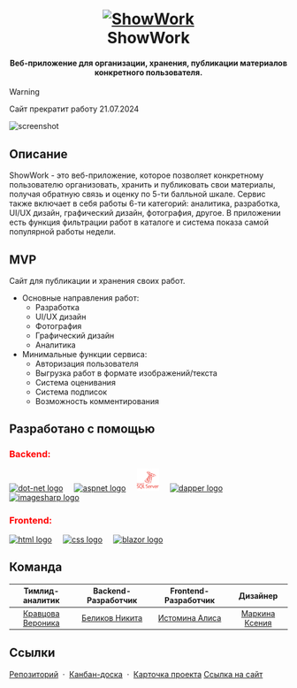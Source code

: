 
<h1 align="center">
  <br>
  <a href="https://a27956-9015.u.d-f.pw/home"><img src="https://i.postimg.cc/DwTc9bD5/1.png" alt="ShowWork" width="200"></a>
  <br>
  ShowWork
  <br>
</h1>

<h4 align="center">Веб-приложение для организации, хранения, публикации  материалов  конкретного пользователя.</h4>
<style type="text/css">
    h3 {color:red;}
</style>

> [!WARNING]
> Сайт прекратит работу 21.07.2024

![screenshot](https://i.postimg.cc/dQZmDBc4/showwork.png)

## Описание
ShowWork - это веб-приложение, которое позволяет конкретному пользователю организовать, хранить и публиковать свои материалы, получая обратную связь и оценку по 5-ти балльной шкале. Сервис также включает в себя работы 6-ти категорий: аналитика, разработка, UI/UX дизайн, графический дизайн, фотография, другое. В приложении есть функция фильтрации работ в каталоге и система показа самой популярной работы недели.

## MVP
Сайт для публикации и хранения своих работ.

* Основные направления работ:
  - Разработка
  - UI/UX дизайн
  - Фотография
  - Графический дизайн
  - Аналитика
* Минимальные функции сервиса:
  - Авторизация пользователя
  - Выгрузка работ в формате изображений/текста
  - Система оценивания
  - Система подписок
  - Возможность комментирования

## Разработано с помощью
<div align="left">
  <h3>Backend:</h3>
  <a href="https://dotnet.microsoft.com/en-us/"><img src="https://cdn.jsdelivr.net/gh/devicons/devicon/icons/dot-net/dot-net-plain-wordmark.svg" height="40" alt="dot-net logo"  /></a>
  <img width="12" />
  <a href="https://dotnet.microsoft.com/en-us/apps/aspnet"><img src="https://infogeek.in/assets/images/features/mvc.png" height="40" alt="aspnet logo"  /></a>
  <img width="12" />
  <a href="https://learn.microsoft.com/ru-ru/sql/ssms/download-sql-server-management-studio-ssms?view=sql-server-ver16"><img src="https://github.com/devicons/devicon/blob/v2.16.0/icons/microsoftsqlserver/microsoftsqlserver-plain-wordmark.svg" height="40" alt="mssql logo"  /></a>
  <img width="12" />
  <a href="https://dappertutorial.net/download"><img src="https://www.lluisfranco.com/images/posts/DapperLogo.png" height="40" alt="dapper logo"  /></a>
  <img width="12" />
  <a href="https://sixlabors.com/products/imagesharp/"><img src="https://avatars.githubusercontent.com/u/25224152?v=4&s=400" height="40" alt="imagesharp logo"  /></a>
  <img width="12" />
  </br>
  <h3>Frontend:</h3>
  <a href="https://www.w3.org/html/"><img src="https://fuzeservers.ru/wp-content/uploads/1/2/f/12fe80952f7ce58a3adc27c592b3a3c9.png" height="40" alt="html logo"  /></a>
  <img width="12" />
  <a href="https://www.w3.org/Style/CSS/Overview.en.html"><img src="https://gas-kvas.com/uploads/posts/2023-02/1675463201_gas-kvas-com-p-fonovii-risunok-v-css3-16.jpg" height="40" alt="css logo"  /></a>
  <img width="12" />
  <a href="https://dotnet.microsoft.com/en-us/apps/aspnet/web-apps/blazor"><img src="https://i0.wp.com/erhankocabuga.com/wp-content/uploads/2019/08/net-blazor.png?w=1400&ssl=1" height="40" alt="blazor logo"  /></a>
  <img width="12" />
</div>

## Команда
| Тимлид-аналитик | Backend-Разработчик | Frontend-Разработчик | Дизайнер |
| :---: | :---: | :---: | :---: |
| [Кравцова Вероника](https://vk.com/id320997741) | [Беликов Никита](https://vk.com/holo2k) | [Истомина Алиса](https://vk.com/a.d.alison) | [Маркина Ксения](https://vk.com/markinnaa) |

## Ссылки

[Репозиторий](https://github.com/LN-KN/ShowWork) &nbsp;&middot;&nbsp;
[Канбан-доска](https://yougile.com/board/fw7808n65ges) &nbsp;&middot;&nbsp;
[Карточка проекта](https://project.ai-info.ru/sites/default/files/kartochka_proekta.pdf)
[Ссылка на сайт](https://a27956-9015.u.d-f.pw/home)

